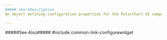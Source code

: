 ```yaml
---
##### shortDescription
An object defining configuration properties for the PolarChart UI component.

---
```

#####See Also#####
#include common-link-configurewidget